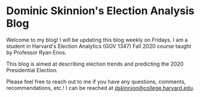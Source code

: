 # Dominic Skinnion's Election Analysis Blog

Welcome to my blog! I will be updating this blog weekly on Fridays. I am a student in Harvard's Election Analytics (GOV 1347) Fall 2020 course taught by Professor Ryan Enos.

This blog is aimed at describing election trends and predicting the 2020 Presidential Election.

Please feel free to reach out to me if you have any questions, comments, recommendations, etc.! I can be reached at [dskinnion@college.harvard.edu](dskinnion@college.harvard.edu).